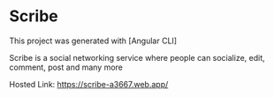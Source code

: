 # Scribe

This project was generated with [Angular CLI]

Scribe is a social networking service where people can socialize, edit, comment, post and many more

Hosted Link: https://scribe-a3667.web.app/


